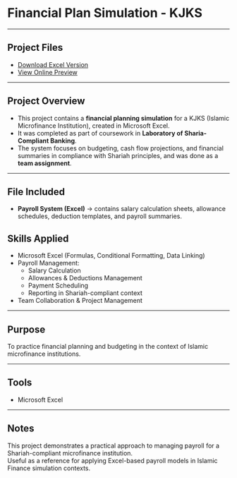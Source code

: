# Financial Plan Simulation - KJKS 
---

## Project Files
- [Download Excel Version](https://drive.google.com/drive/folders/1Gwbcq5TPIGVuJyoPLYHgEGD4leWa4mxg) 
- [View Online Preview](https://undipmail-my.sharepoint.com/:x:/g/personal/hanazam_alumni_undip_ac_id/EQpvJztcaJNPpQW62DQwKbcBEA3ZCYkFUYio-YUHdeiHlg?e=ehMu8H) 

---

## Project Overview
- This project contains a **financial planning simulation** for a KJKS (Islamic Microfinance Institution), created in Microsoft Excel.  
- It was completed as part of coursework in **Laboratory of Sharia-Compliant Banking**.  
- The system focuses on budgeting, cash flow projections, and financial summaries in compliance with Shariah principles, and was done as a **team assignment**.

---

## File Included
- **Payroll System (Excel)** → contains salary calculation sheets, allowance schedules, deduction templates, and payroll summaries.

## Skills Applied
- Microsoft Excel (Formulas, Conditional Formatting, Data Linking)  
- Payroll Management:
  - Salary Calculation  
  - Allowances & Deductions Management  
  - Payment Scheduling  
  - Reporting in Shariah-compliant context  
- Team Collaboration & Project Management

---

## Purpose
To practice financial planning and budgeting in the context of Islamic microfinance institutions.

---

## Tools
- Microsoft Excel

---

## Notes
This project demonstrates a practical approach to managing payroll for a Shariah-compliant microfinance institution.  
Useful as a reference for applying Excel-based payroll models in Islamic Finance simulation contexts.  

